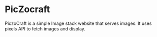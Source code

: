 <h1>PicZocraft</h1>
<p>PiczoCraft is a simple Image stack website that serves images. It uses pixels API to fetch images and display.</p>
